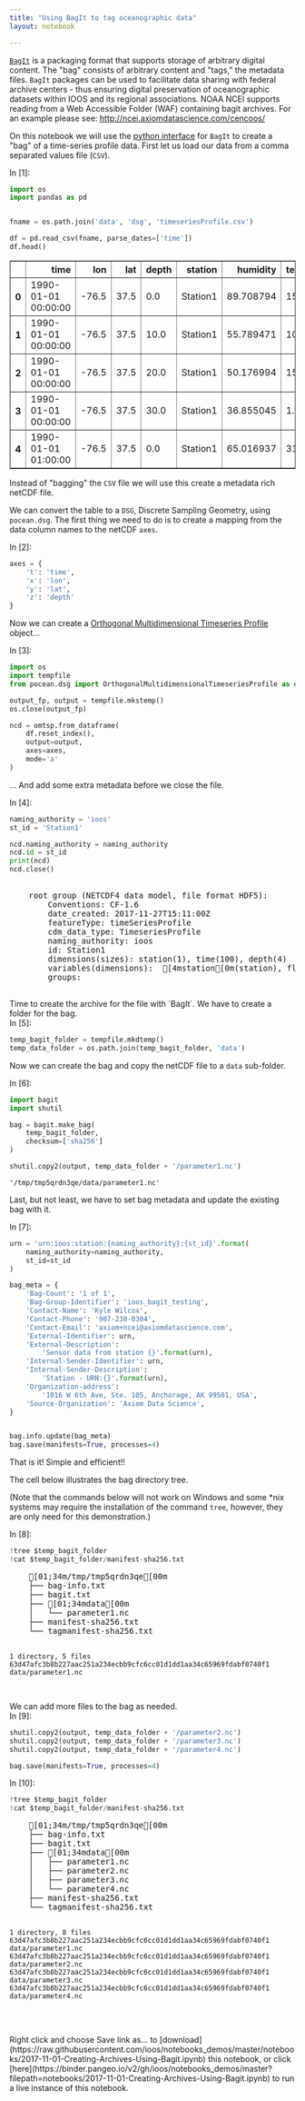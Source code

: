 ```yaml
---
title: "Using BagIt to tag oceanographic data"
layout: notebook

---
```



[`BagIt`](https://en.wikipedia.org/wiki/BagIt) is a packaging format that supports storage of arbitrary digital content. The "bag" consists of arbitrary content and "tags," the metadata files. `BagIt` packages can be used to facilitate data sharing with federal archive centers - thus ensuring digital preservation of oceanographic datasets within IOOS and its regional associations. NOAA NCEI supports reading from a Web Accessible Folder (WAF) containing bagit archives. For an example please see: http://ncei.axiomdatascience.com/cencoos/


On this notebook we will use the [python interface](http://libraryofcongress.github.io/bagit-python) for `BagIt` to create a "bag" of a time-series profile data. First let us load our data from a comma separated values file (`CSV`).

<div class="prompt input_prompt">
In&nbsp;[1]:
</div>

```python
import os
import pandas as pd


fname = os.path.join('data', 'dsg', 'timeseriesProfile.csv')

df = pd.read_csv(fname, parse_dates=['time'])
df.head()
```




<div>
<style scoped>
    .dataframe tbody tr th:only-of-type {
        vertical-align: middle;
    }

    .dataframe tbody tr th {
        vertical-align: top;
    }

    .dataframe thead th {
        text-align: right;
    }
</style>
<table border="1" class="dataframe">
  <thead>
    <tr style="text-align: right;">
      <th></th>
      <th>time</th>
      <th>lon</th>
      <th>lat</th>
      <th>depth</th>
      <th>station</th>
      <th>humidity</th>
      <th>temperature</th>
    </tr>
  </thead>
  <tbody>
    <tr>
      <th>0</th>
      <td>1990-01-01 00:00:00</td>
      <td>-76.5</td>
      <td>37.5</td>
      <td>0.0</td>
      <td>Station1</td>
      <td>89.708794</td>
      <td>15.698009</td>
    </tr>
    <tr>
      <th>1</th>
      <td>1990-01-01 00:00:00</td>
      <td>-76.5</td>
      <td>37.5</td>
      <td>10.0</td>
      <td>Station1</td>
      <td>55.789471</td>
      <td>10.916656</td>
    </tr>
    <tr>
      <th>2</th>
      <td>1990-01-01 00:00:00</td>
      <td>-76.5</td>
      <td>37.5</td>
      <td>20.0</td>
      <td>Station1</td>
      <td>50.176994</td>
      <td>15.666663</td>
    </tr>
    <tr>
      <th>3</th>
      <td>1990-01-01 00:00:00</td>
      <td>-76.5</td>
      <td>37.5</td>
      <td>30.0</td>
      <td>Station1</td>
      <td>36.855045</td>
      <td>1.158752</td>
    </tr>
    <tr>
      <th>4</th>
      <td>1990-01-01 01:00:00</td>
      <td>-76.5</td>
      <td>37.5</td>
      <td>0.0</td>
      <td>Station1</td>
      <td>65.016937</td>
      <td>31.059647</td>
    </tr>
  </tbody>
</table>
</div>



Instead of "bagging" the `CSV` file we will use this create a metadata rich netCDF file.

We can convert the table to a `DSG`, Discrete Sampling Geometry, using `pocean.dsg`. The first thing we need to do is to create a mapping from the data column names to the netCDF `axes`.

<div class="prompt input_prompt">
In&nbsp;[2]:
</div>

```python
axes = {
    't': 'time',
    'x': 'lon',
    'y': 'lat',
    'z': 'depth'
}
```

Now we can create a [Orthogonal Multidimensional Timeseries Profile](http://cfconventions.org/cf-conventions/v1.6.0/cf-conventions.html#_orthogonal_multidimensional_array_representation_of_time_series) object...

<div class="prompt input_prompt">
In&nbsp;[3]:
</div>

```python
import os
import tempfile
from pocean.dsg import OrthogonalMultidimensionalTimeseriesProfile as omtsp

output_fp, output = tempfile.mkstemp()
os.close(output_fp)

ncd = omtsp.from_dataframe(
    df.reset_index(),
    output=output,
    axes=axes,
    mode='a'
)
```

... And add some extra metadata before we close the file.

<div class="prompt input_prompt">
In&nbsp;[4]:
</div>

```python
naming_authority = 'ioos'
st_id = 'Station1'

ncd.naming_authority = naming_authority
ncd.id = st_id
print(ncd)
ncd.close()
```
<div class="output_area"><div class="prompt"></div>
<pre>
    <class 'pocean.dsg.timeseriesProfile.om.OrthogonalMultidimensionalTimeseriesProfile'>
    root group (NETCDF4 data model, file format HDF5):
        Conventions: CF-1.6
        date_created: 2017-11-27T15:11:00Z
        featureType: timeSeriesProfile
        cdm_data_type: TimeseriesProfile
        naming_authority: ioos
        id: Station1
        dimensions(sizes): station(1), time(100), depth(4)
        variables(dimensions): <class 'str'> [4mstation[0m(station), float64 [4mlat[0m(station), float64 [4mlon[0m(station), int32 [4mcrs[0m(), float64 [4mtime[0m(time), int32 [4mdepth[0m(depth), int32 [4mindex[0m(time,depth,station), float64 [4mhumidity[0m(time,depth,station), float64 [4mtemperature[0m(time,depth,station)
        groups: 
    

</pre>
</div>
Time to create the archive for the file with `BagIt`. We have to create a folder for the bag.

<div class="prompt input_prompt">
In&nbsp;[5]:
</div>

```python
temp_bagit_folder = tempfile.mkdtemp()
temp_data_folder = os.path.join(temp_bagit_folder, 'data')
```

Now we can create the bag and copy the netCDF file to a `data` sub-folder.

<div class="prompt input_prompt">
In&nbsp;[6]:
</div>

```python
import bagit
import shutil

bag = bagit.make_bag(
    temp_bagit_folder,
    checksum=['sha256']
)

shutil.copy2(output, temp_data_folder + '/parameter1.nc')
```




    '/tmp/tmp5qrdn3qe/data/parameter1.nc'



Last, but not least, we have to set bag metadata and update the existing bag with it.

<div class="prompt input_prompt">
In&nbsp;[7]:
</div>

```python
urn = 'urn:ioos:station:{naming_authority}:{st_id}'.format(
    naming_authority=naming_authority,
    st_id=st_id
)

bag_meta = {
    'Bag-Count': '1 of 1',
    'Bag-Group-Identifier': 'ioos_bagit_testing',
    'Contact-Name': 'Kyle Wilcox',
    'Contact-Phone': '907-230-0304',
    'Contact-Email': 'axiom+ncei@axiomdatascience.com',
    'External-Identifier': urn,
    'External-Description':
        'Sensor data from station {}'.format(urn),
    'Internal-Sender-Identifier': urn,
    'Internal-Sender-Description':
        'Station - URN:{}'.format(urn),
    'Organization-address':
        '1016 W 6th Ave, Ste. 105, Anchorage, AK 99501, USA',
    'Source-Organization': 'Axiom Data Science',
}


bag.info.update(bag_meta)
bag.save(manifests=True, processes=4)
```

That is it! Simple and efficient!!

The cell below illustrates the bag directory tree.

(Note that the commands below will not work on Windows and some \*nix systems may require the installation of the command `tree`, however, they are only need for this demonstration.)

<div class="prompt input_prompt">
In&nbsp;[8]:
</div>

```python
!tree $temp_bagit_folder
!cat $temp_bagit_folder/manifest-sha256.txt
```
<div class="output_area"><div class="prompt"></div>
<pre>
    [01;34m/tmp/tmp5qrdn3qe[00m
    ├── bag-info.txt
    ├── bagit.txt
    ├── [01;34mdata[00m
    │   └── parameter1.nc
    ├── manifest-sha256.txt
    └── tagmanifest-sha256.txt
    
    1 directory, 5 files
    63d47afc3b8b227aac251a234ecbb9cfc6cc01d1dd1aa34c65969fdabf0740f1  data/parameter1.nc

</pre>
</div>
We can add more files to the bag as needed.

<div class="prompt input_prompt">
In&nbsp;[9]:
</div>

```python
shutil.copy2(output, temp_data_folder + '/parameter2.nc')
shutil.copy2(output, temp_data_folder + '/parameter3.nc')
shutil.copy2(output, temp_data_folder + '/parameter4.nc')

bag.save(manifests=True, processes=4)
```

<div class="prompt input_prompt">
In&nbsp;[10]:
</div>

```python
!tree $temp_bagit_folder
!cat $temp_bagit_folder/manifest-sha256.txt
```
<div class="output_area"><div class="prompt"></div>
<pre>
    [01;34m/tmp/tmp5qrdn3qe[00m
    ├── bag-info.txt
    ├── bagit.txt
    ├── [01;34mdata[00m
    │   ├── parameter1.nc
    │   ├── parameter2.nc
    │   ├── parameter3.nc
    │   └── parameter4.nc
    ├── manifest-sha256.txt
    └── tagmanifest-sha256.txt
    
    1 directory, 8 files
    63d47afc3b8b227aac251a234ecbb9cfc6cc01d1dd1aa34c65969fdabf0740f1  data/parameter1.nc
    63d47afc3b8b227aac251a234ecbb9cfc6cc01d1dd1aa34c65969fdabf0740f1  data/parameter2.nc
    63d47afc3b8b227aac251a234ecbb9cfc6cc01d1dd1aa34c65969fdabf0740f1  data/parameter3.nc
    63d47afc3b8b227aac251a234ecbb9cfc6cc01d1dd1aa34c65969fdabf0740f1  data/parameter4.nc

</pre>
</div><br>
Right click and choose Save link as... to
[download](https://raw.githubusercontent.com/ioos/notebooks_demos/master/notebooks/2017-11-01-Creating-Archives-Using-Bagit.ipynb)
this notebook, or click [here](https://binder.pangeo.io/v2/gh/ioos/notebooks_demos/master?filepath=notebooks/2017-11-01-Creating-Archives-Using-Bagit.ipynb) to run a live instance of this notebook.